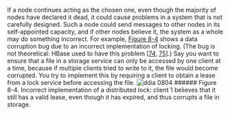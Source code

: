 
If a node continues acting as the chosen one, even though the majority of nodes have declared it
dead, it could cause problems in a system that is not carefully designed. Such a node could send
messages to other nodes in its self-appointed capacity, and if other nodes believe it, the system as
a whole may do something incorrect. 
For example, [Figure 8-4](#fig_distributed_io_fencing) shows a data corruption bug due to an incorrect
implementation of locking. (The bug is not theoretical: HBase used to have this problem
[[74](ch08.html#Junqueira2013wi_ch8), [75](ch08.html#Soztutar2013vj)].) Say you want to ensure that a file in a storage service can only be
accessed by one client at a time, because if multiple clients tried to write to it, the file would
become corrupted. You try to implement this by requiring a client to obtain a lease from a lock
service before accessing the file. ![ddia 0804](assets/ddia_0804.png) ###### Figure 8-4. Incorrect implementation of a distributed lock: client 1 believes that it still has a valid lease, even though it has expired, and thus corrupts a file in storage.